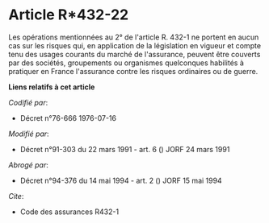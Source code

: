 # Article R*432-22

Les opérations mentionnées au 2° de l'article R. 432-1 ne portent en aucun cas sur les risques qui, en application de la
législation en vigueur et compte tenu des usages courants du marché de l'assurance, peuvent être couverts par des sociétés,
groupements ou organismes quelconques habilités à pratiquer en France l'assurance contre les risques ordinaires ou de guerre.

**Liens relatifs à cet article**

_Codifié par_:

  - Décret n°76-666 1976-07-16

_Modifié par_:

  - Décret n°91-303 du 22 mars 1991 - art. 6 () JORF 24 mars 1991

_Abrogé par_:

  - Décret n°94-376 du 14 mai 1994 - art. 2 () JORF 15 mai 1994

_Cite_:

  - Code des assurances R432-1
